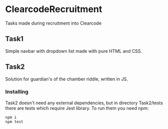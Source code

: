 # ClearcodeRecruitment

Tasks made during recruitment into Clearcode

## Task1

Simple navbar with dropdown list made with pure HTML and CSS.

## Task2

Solution for guardian's of the chamber riddle, written in JS. 

### Installing

Task2 doesn't need any external dependencies, but in directory Task2/tests there are tests which require Jest library. To run them you need npm:

```
npm i
npm test
```

